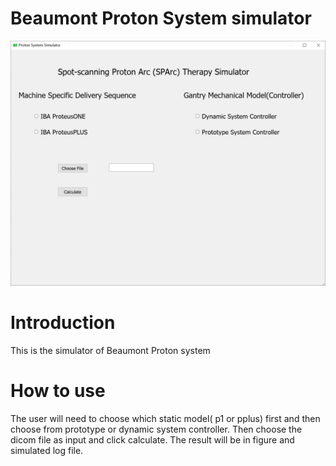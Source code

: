 # Beaumont Proton System simulator


![alt text](https://github.com/xiaodacong/Beaumont_Proton_Simulatoror/blob/main/proton_simualtor.png?raw=true)
# Introduction

This is the simulator of Beaumont Proton system 
# How to use

The user will need to choose which static model( p1 or pplus) first and then choose from prototype or dynamic system controller. Then choose the dicom file as input and click calculate. The result will be in figure and simulated log file.
